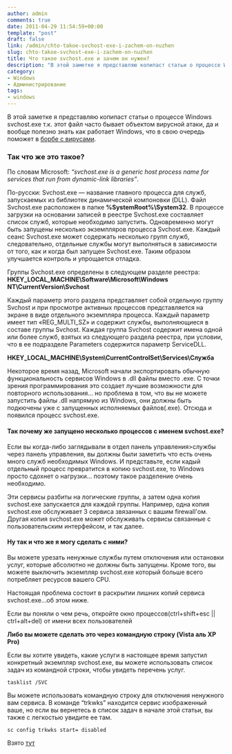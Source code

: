 ```yaml
---
author: admin
comments: true
date: 2011-04-29 11:54:59+00:00
template: "post"
draft: false
link: /admin/chto-takoe-svchost-exe-i-zachem-on-nuzhen
slug: chto-takoe-svchost-exe-i-zachem-on-nuzhen
title: Что такое svchost.exe и зачем он нужен?
description: "В этой заметке я представляю копипаст статьи о процессе Windows svchost.exe т.к. этот файл часто бывает объектом вирусной атаки"
category:
- Windows
- Администрирование
tags:
- windows
---
```


В этой заметке я представляю копипаст статьи о процессе Windows svchost.exe т.к. этот файл часто бывает объектом вирусной атаки, да и вообще полезно знать как работает Windows, что в свою очередь поможет в [борбе с вирусами](/category/borba-s-virusami/).

### Так что же это такое?

По словам Microsoft: *“svchost.exe is a generic host process name for services that run from dynamic-link libraries”*.

По-русски: 
Svchost.exe — название главного процесса для служб, запускаемых из библиотек динамической компоновки (DLL). Файл Svchost.exe расположен в папке **%SystemRoot%\System32**. В процессе загрузки на основании записей в реестре Svchost.exe составляет список служб, которые необходимо запустить. Одновременно могут быть запущены несколько экземпляров процесса Svchost.exe. Каждый сеанс Svchost.exe может содержать несколько групп служб, следовательно, отдельные службы могут выполняться в зависимости от того, как и когда был запущен Svchost.exe. Таким образом улучшается контроль и упрощается отладка.

Группы Svchost.exe определены в следующем разделе реестра:
**HKEY_LOCAL_MACHINE\Software\Microsoft\Windows NT\CurrentVersion\Svchost**

Каждый параметр этого раздела представляет собой отдельную группу Svchost и при просмотре активных процессов представляется на экране в виде отдельного экземпляра процесса. Каждый параметр имеет тип «REG_MULTI_SZ» и содержит службы, выполняющиеся в составе группы Svchost. Каждая группа Svchost содержит имена одной или более служб, взятых из следующего раздела реестра, при условии, что в ее подразделе Parameters содержится параметр ServiceDLL.

**HKEY_LOCAL_MACHINE\System\CurrentControlSet\Services\Служба**

Некоторое время назад, Microsoft начали экспортировать обычную функциональность сервисов Windows в .dll файлы вместо .exe. С точки зрения программирования это создает лучшие возможности для повторного использования… но проблема в том, что вы не можете запустить файлы .dll напрямую из Windows, они должны быть подкючены уже с запущенных исполняемых файлов(.exe). Отсюда и появился процесс svchost.exe.


#### Так почему же запущено несколько процессов с именем svchost.exe?

Если вы когда-либо заглядывали в отдел панель управления>службы через панель управления, вы должны были заметить что есть очень много служб необходимых Windows. И представьте, если кадый отдельный процесс превратится в копию svchost.exe, то Windows просто сдохнет о нагрузки… поэтому такое разделение очень необходимо.

Эти сервисы разбиты на логические группы, а затем одна копия svchost.exe запускается для каждой группы. Например, одна копия svchost.exe обслуживает 3 сервиса звязанных с вашим firewall'ом. Другая копия svchost.exe может обслуживать сервисы связанные с пользовательским интерфейсом, и так далее.

#### Ну так и что же я могу сделать с ними?

Вы можете урезать ненужные службы путем отключения или остановки услуг, которые абсолютно не должны быть запущены. Кроме того, вы можете выключить экземпляр svchost.exe который больше всего потребляет ресурсов вашего CPU.

Настоящая проблема состоит в раскрытии лишних копий сервиса svchost.exe…об этом ниже.

Если вы поняли о чем речь, откройте окно процессов(ctrl+shift+esc || ctrl+alt+del) от имени всех пользователей

**Либо вы можете сделать это через командную строку (Vista аль XP Pro)**

Если вы хотите увидеть, какие услуги в настоящее время запустил конкретный экземпляр svchost.exe, вы можете использовать список задач из командной строки, чтобы увидеть перечень услуг.

```
tasklist /SVC
```

Вы можете использовать командную строку для отключения ненужного вам сервиса. В команде “trkwks” находится сервис изображенный ваше, но если вы вернетесь в список задач в начале этой статьи, вы также с легкостью увидите ее там.

```
sc config trkwks start= disabled
```

Взято [тут](http://simpleposting.blogspot.com/2010/12/svchostexe.html)
